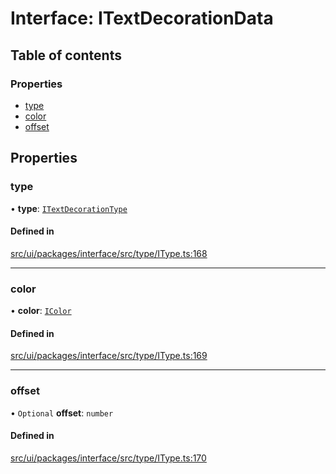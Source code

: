 # Interface: ITextDecorationData

## Table of contents

### Properties

- [type](ITextDecorationData.md#type)
- [color](ITextDecorationData.md#color)
- [offset](ITextDecorationData.md#offset)

## Properties

### type

• **type**: [`ITextDecorationType`](../modules.md#itextdecorationtype)

#### Defined in

[src/ui/packages/interface/src/type/IType.ts:168](https://github.com/leaferjs/leafer-ui/blob/60106e52e15189ef407f949c7d78e5668e97d1c6/packages/interface/src/type/IType.ts#L168)

___

### color

• **color**: [`IColor`](../modules.md#icolor)

#### Defined in

[src/ui/packages/interface/src/type/IType.ts:169](https://github.com/leaferjs/leafer-ui/blob/60106e52e15189ef407f949c7d78e5668e97d1c6/packages/interface/src/type/IType.ts#L169)

___

### offset

• `Optional` **offset**: `number`

#### Defined in

[src/ui/packages/interface/src/type/IType.ts:170](https://github.com/leaferjs/leafer-ui/blob/60106e52e15189ef407f949c7d78e5668e97d1c6/packages/interface/src/type/IType.ts#L170)
